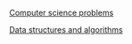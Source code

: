 [Computer science problems](https://blog.alexpokho.xyz/leetcode)

[Data structures and algorithms](https://blog.alexpokho.xyz/DSA)
